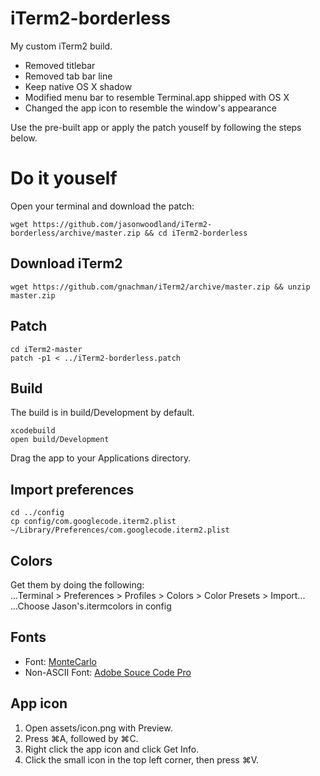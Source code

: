 # iTerm2-borderless

My custom iTerm2 build.

* Removed titlebar
* Removed tab bar line
* Keep native OS X shadow
* Modified menu bar to resemble Terminal.app shipped with OS X
* Changed the app icon to resemble the window's appearance

Use the pre-built app or apply the patch youself by following the steps below.

# Do it youself

Open your terminal and download the patch:

```
wget https://github.com/jasonwoodland/iTerm2-borderless/archive/master.zip && cd iTerm2-borderless
```

## Download iTerm2

```
wget https://github.com/gnachman/iTerm2/archive/master.zip && unzip master.zip
```

## Patch

```
cd iTerm2-master
patch -p1 < ../iTerm2-borderless.patch
```

## Build

The build is in build/Development by default.

```
xcodebuild
open build/Development
```

Drag the app to your Applications directory.

## Import preferences

```
cd ../config
cp config/com.googlecode.iterm2.plist ~/Library/Preferences/com.googlecode.iterm2.plist
```

## Colors

Get them by doing the following:  
...Terminal > Preferences > Profiles > Colors > Color Presets > Import...  
...Choose Jason's.itermcolors in config

## Fonts

* Font: [MonteCarlo](http://www.bok.net/MonteCarlo/)
* Non-ASCII Font: [Adobe Souce Code Pro](https://github.com/adobe-fonts/source-code-pro)

## App icon

1. Open assets/icon.png with Preview.
2. Press ⌘A, followed by ⌘C.
1. Right click the app icon and click Get Info.
2. Click the small icon in the top left corner, then press ⌘V.
